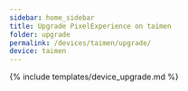 ```yaml
---
sidebar: home_sidebar
title: Upgrade PixelExperience on taimen
folder: upgrade
permalink: /devices/taimen/upgrade/
device: taimen
---
```

{% include templates/device_upgrade.md %}
